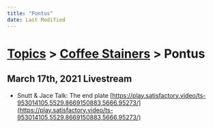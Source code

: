 ```yaml
---
title: "Pontus"
date: Last Modified
---
```

# [Topics](../../topics.md) > [Coffee Stainers](../../topics/coffee-stainers.md) > Pontus

## March 17th, 2021 Livestream
* Snutt & Jace Talk: The end plate [https://play.satisfactory.video/ts-953014105,5529.8669150883,5666.95273/](https://play.satisfactory.video/ts-953014105,5529.8669150883,5666.95273/)
